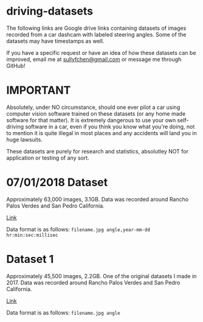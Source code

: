 # driving-datasets
The following links are Google drive links containing datasets of images recorded from a car dashcam with labeled steering angles. Some of the datasets may have timestamps as well.

If you have a specific request or have an idea of how these datasets can be improved, email me at sullyfchen@gmail.com or message me through GitHub!

# IMPORTANT
Absolutely, under NO circumstance, should one ever pilot a car using computer vision software trained on these datasets (or any home made software for that matter). It is extremely dangerous to use your own self-driving software in a car, even if you think you know what you're doing, not to mention it is quite illegal in most places and any accidents will land you in huge lawsuits.

These datasets are purely for research and statistics, absolutley NOT for application or testing of any sort.

# 07/01/2018 Dataset
Approximately 63,000 images, 3.1GB. Data was recorded around Rancho Palos Verdes and San Pedro California.

[Link](https://drive.google.com/open?id=1PZWa6H0i1PCH9zuYcIh5Ouk_p-9Gh58B)

Data format is as follows:
`filename.jpg angle,year-mm-dd hr:min:sec:millisec`

# Dataset 1
Approximately 45,500 images, 2.2GB. One of the original datasets I made in 2017. Data was recorded around Rancho Palos Verdes and San Pedro California.

[Link](https://drive.google.com/file/d/1Ue4XohCOV5YXy57S_5tDfCVqzLr101M7/view?usp=sharing)

Data format is as follows:
`filename.jpg angle`
